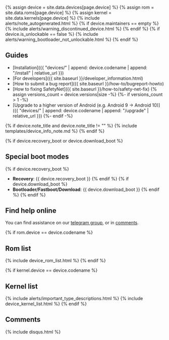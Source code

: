 {% assign device = site.data.devices[page.device] %}
{% assign rom = site.data.roms[page.device] %}
{% assign kernel = site.data.kernels[page.device] %}
{% include alerts/note_autogenerated.html %}
{% if device.maintainers == empty %}
{% include alerts/warning_discontinued_device.html %}
{% endif %}
{% if device.is_unlockable == false %}
{% include alerts/warning_bootloader_not_unlockable.html %}
{% endif %}

## Guides

- [Installation]({{ "devices/" | append: device.codename | append: "/install" | relative_url }})
- [For developers]({{ site.baseurl }}/developer_information.html)
- [How to submit a bug report]({{ site.baseurl }}/how-to/bugreport-howto)
- [How to fixing SafetyNet]({{ site.baseurl }}/how-to/safety-net-fix)
{% assign versions_count = device.versions|size -%}
{%- if versions_count > 1 -%}
- [Upgrade to a higher version of Android (e.g. Android 9 -> Android 10)]({{ "devices/" | append: device.codename | append: "/upgrade" | relative_url }})
{%- endif -%}

{% if device.note_title and device.note_title != "" %}
{% include templates/device_info_note.md %}
{% endif %}

{% if device.recovery_boot or device.download_boot %}
## Special boot modes

{% if device.recovery_boot %}
* **Recovery**: {{ device.recovery_boot }}
{% endif %}
{% if device.download_boot %}
* **Bootloader/Fastboot/Download**: {{ device.download_boot }}
{% endif %}
{% endif %}

## Find help online

You can find assistance on our [telegram group](https://t.me/craft_rom), or in [comments](#comments).

{% if rom.device == device.codename %}
## Rom list

{% include device_rom_list.html %}
{% endif %}

{% if kernel.device == device.codename %}
## Kernel list
{% include alerts/important_type_descriptions.html %}
{% include device_kernel_list.html %}
{% endif %}
## Comments

{% include disqus.html %}
